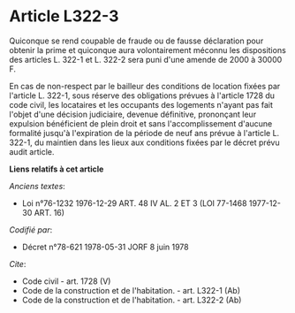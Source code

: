 # Article L322-3

Quiconque se rend coupable de fraude ou de fausse déclaration pour obtenir la prime et quiconque aura volontairement méconnu
les dispositions des articles L. 322-1 et L. 322-2 sera puni d'une amende de 2000 à 30000 F.

En cas de non-respect par le bailleur des conditions de location fixées par l'article L. 322-1, sous réserve des obligations
prévues à l'article 1728 du code civil, les locataires et les occupants des logements n'ayant pas fait l'objet d'une décision
judiciaire, devenue définitive, prononçant leur expulsion bénéficient de plein droit et sans l'accomplissement d'aucune
formalité jusqu'à l'expiration de la période de neuf ans prévue à l'article L. 322-1, du maintien dans les lieux aux
conditions fixées par le décret prévu audit article.

**Liens relatifs à cet article**

_Anciens textes_:

  - Loi n°76-1232 1976-12-29 ART. 48 IV AL. 2 ET 3 (LOI 77-1468 1977-12-30 ART. 16)

_Codifié par_:

  - Décret n°78-621 1978-05-31 JORF 8 juin 1978

_Cite_:

  - Code civil - art. 1728 (V)
  - Code de la construction et de l'habitation. - art. L322-1 (Ab)
  - Code de la construction et de l'habitation. - art. L322-2 (Ab)
